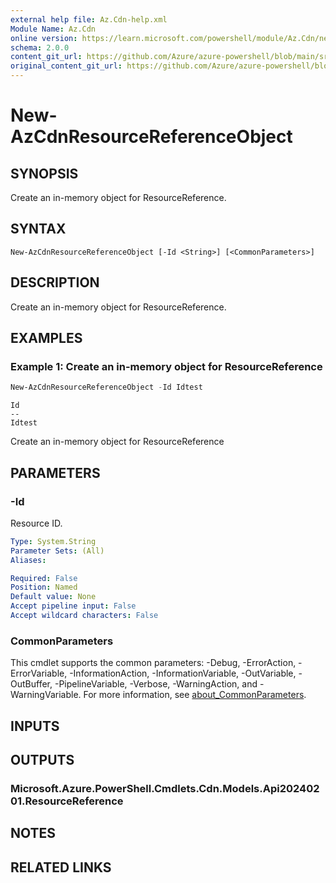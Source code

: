 ```yaml
---
external help file: Az.Cdn-help.xml
Module Name: Az.Cdn
online version: https://learn.microsoft.com/powershell/module/Az.Cdn/new-AzCdnResourceReferenceObject
schema: 2.0.0
content_git_url: https://github.com/Azure/azure-powershell/blob/main/src/Cdn/Cdn/help/New-AzCdnResourceReferenceObject.md
original_content_git_url: https://github.com/Azure/azure-powershell/blob/main/src/Cdn/Cdn/help/New-AzCdnResourceReferenceObject.md
---
```


# New-AzCdnResourceReferenceObject

## SYNOPSIS
Create an in-memory object for ResourceReference.

## SYNTAX

```
New-AzCdnResourceReferenceObject [-Id <String>] [<CommonParameters>]
```

## DESCRIPTION
Create an in-memory object for ResourceReference.

## EXAMPLES

### Example 1: Create an in-memory object for ResourceReference
```powershell
New-AzCdnResourceReferenceObject -Id Idtest
```

```output
Id
--
Idtest
```

Create an in-memory object for ResourceReference

## PARAMETERS

### -Id
Resource ID.

```yaml
Type: System.String
Parameter Sets: (All)
Aliases:

Required: False
Position: Named
Default value: None
Accept pipeline input: False
Accept wildcard characters: False
```

### CommonParameters
This cmdlet supports the common parameters: -Debug, -ErrorAction, -ErrorVariable, -InformationAction, -InformationVariable, -OutVariable, -OutBuffer, -PipelineVariable, -Verbose, -WarningAction, and -WarningVariable. For more information, see [about_CommonParameters](http://go.microsoft.com/fwlink/?LinkID=113216).

## INPUTS

## OUTPUTS

### Microsoft.Azure.PowerShell.Cmdlets.Cdn.Models.Api20240201.ResourceReference

## NOTES

## RELATED LINKS
